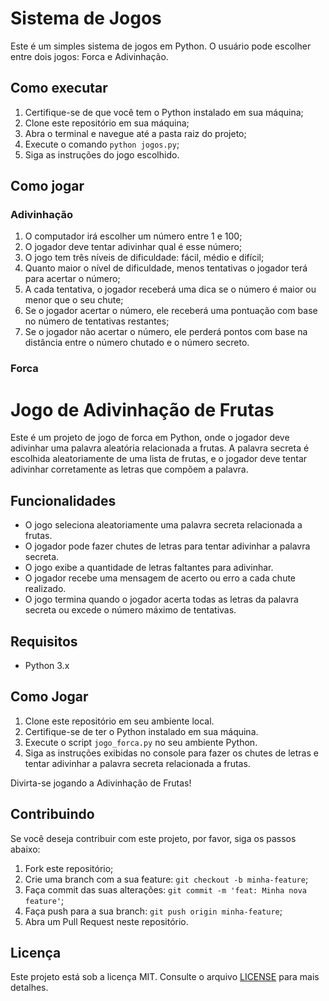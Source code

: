 # Sistema de Jogos

Este é um simples sistema de jogos em Python. O usuário pode escolher entre dois jogos: Forca e Adivinhação.

## Como executar

1. Certifique-se de que você tem o Python instalado em sua máquina;
2. Clone este repositório em sua máquina;
3. Abra o terminal e navegue até a pasta raiz do projeto;
4. Execute o comando `python jogos.py`;
5. Siga as instruções do jogo escolhido.

## Como jogar

### Adivinhação

1. O computador irá escolher um número entre 1 e 100;
2. O jogador deve tentar adivinhar qual é esse número;
3. O jogo tem três níveis de dificuldade: fácil, médio e difícil;
4. Quanto maior o nível de dificuldade, menos tentativas o jogador terá para acertar o número;
5. A cada tentativa, o jogador receberá uma dica se o número é maior ou menor que o seu chute;
6. Se o jogador acertar o número, ele receberá uma pontuação com base no número de tentativas restantes;
7. Se o jogador não acertar o número, ele perderá pontos com base na distância entre o número chutado e o número secreto.

### Forca

# Jogo de Adivinhação de Frutas

Este é um projeto de jogo de forca em Python, onde o jogador deve adivinhar uma palavra aleatória relacionada a frutas. A palavra secreta é escolhida aleatoriamente de uma lista de frutas, e o jogador deve tentar adivinhar corretamente as letras que compõem a palavra.

## Funcionalidades

- O jogo seleciona aleatoriamente uma palavra secreta relacionada a frutas.
- O jogador pode fazer chutes de letras para tentar adivinhar a palavra secreta.
- O jogo exibe a quantidade de letras faltantes para adivinhar.
- O jogador recebe uma mensagem de acerto ou erro a cada chute realizado.
- O jogo termina quando o jogador acerta todas as letras da palavra secreta ou excede o número máximo de tentativas.

## Requisitos

- Python 3.x

## Como Jogar

1. Clone este repositório em seu ambiente local.
2. Certifique-se de ter o Python instalado em sua máquina.
3. Execute o script `jogo_forca.py` no seu ambiente Python.
4. Siga as instruções exibidas no console para fazer os chutes de letras e tentar adivinhar a palavra secreta relacionada a frutas.

Divirta-se jogando a Adivinhação de Frutas!


## Contribuindo

Se você deseja contribuir com este projeto, por favor, siga os passos abaixo:

1. Fork este repositório;
2. Crie uma branch com a sua feature: `git checkout -b minha-feature`;
3. Faça commit das suas alterações: `git commit -m 'feat: Minha nova feature'`;
4. Faça push para a sua branch: `git push origin minha-feature`;
5. Abra um Pull Request neste repositório.

## Licença

Este projeto está sob a licença MIT. Consulte o arquivo [LICENSE](LICENSE) para mais detalhes.
